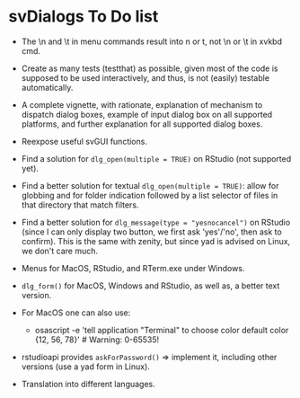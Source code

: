 # svDialogs To Do list

- The \n and \t in menu commands result into n or t, not \n or \t in xvkbd cmd.

- Create as many tests (testthat) as possible, given most of the code is supposed to be used interactively, and thus, is not (easily) testable automatically.

- A complete vignette, with rationate, explanation of mechanism to dispatch dialog boxes, example of input dialog box on all supported platforms, and further explanation for all supported dialog boxes.

- Reexpose useful svGUI functions.

- Find a solution for `dlg_open(multiple = TRUE)` on RStudio (not supported yet).

- Find a better solution for textual `dlg_open(multiple = TRUE)`: allow for globbing and for folder indication followed by a list selector of files in that directory that match filters.

- Find a better solution for `dlg_message(type = "yesnocancel")` on RStudio (since I can only display two button, we first ask 'yes'/'no', then ask to confirm). This is the same with zenity, but since yad is advised on Linux, we don't care much.

- Menus for MacOS, RStudio, and RTerm.exe under Windows.

- `dlg_form()` for MacOS, Windows and RStudio, as well as, a better text version.

- For MacOS one can also use:
  - osascript -e 'tell application "Terminal" to choose color default color
  {12, 56, 78}' # Warning: 0-65535!

- rstudioapi provides `askForPassword()` => implement it, including other versions (use a yad form in Linux).

- Translation into different languages.

